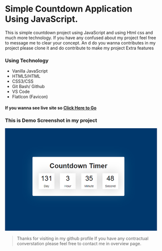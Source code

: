 # Simple Countdown Application Using JavaScript.

This is simple countdown project using JavaScript and using Html css and much more technology. If you have any confused about my project feel free to message me to clear your concept. An d do you wanna contributes in my project please clone it and do contribute to make my project Extra features 

### Using Technology
- Vanilla JavaScript 
- HTML5/HTML
- CSS3/CSS
- Git Bash/ Github
- VS Code
- FlatIcon (Favicon)

#### If you wanna see live site so [Click Here to Go](#)

### This is Demo Screenshot in my project 

 ![Screenshot](screenshot.png)

> Thanks for visiting in my github profile If you have any contractual converstation please feel free to contact me in overview page.





